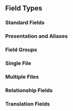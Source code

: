 ## Field Types

### Standard Fields

### Presentation and Aliases

### Field Groups

### Single File

### Multiple Files

### Relationship Fields

### Translation Fields
